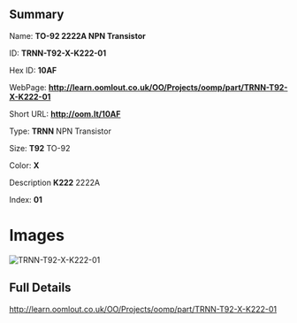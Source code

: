 

## Summary
 
Name: __TO-92 2222A NPN Transistor__

ID: __TRNN-T92-X-K222-01__

Hex ID: __10AF__

WebPage: __http://learn.oomlout.co.uk/OO/Projects/oomp/part/TRNN-T92-X-K222-01__

Short URL: __http://oom.lt/10AF__


Type: __TRNN__ NPN Transistor 

Size: __T92__ TO-92 

Color: __X__  

Description __K222__ 2222A 

Index: __01__


 # Images
![TRNN-T92-X-K222-01](http://oomlout.com/oomp-gen/parts/TRNN-T92-X-K222-01/TRNN-T92-X-K222-01_420.jpg)



 ## Full Details

 http://learn.oomlout.co.uk/OO/Projects/oomp/part/TRNN-T92-X-K222-01














